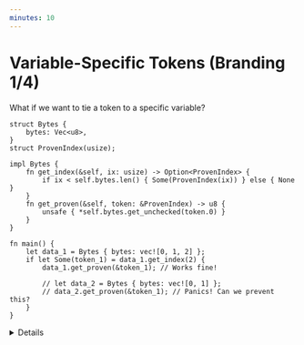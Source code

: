 ```yaml
---
minutes: 10
---
```


# Variable-Specific Tokens (Branding 1/4)

What if we want to tie a token to a specific variable?

```rust,editable
struct Bytes {
    bytes: Vec<u8>,
}
struct ProvenIndex(usize);

impl Bytes {
    fn get_index(&self, ix: usize) -> Option<ProvenIndex> {
        if ix < self.bytes.len() { Some(ProvenIndex(ix)) } else { None }
    }
    fn get_proven(&self, token: &ProvenIndex) -> u8 {
        unsafe { *self.bytes.get_unchecked(token.0) }
    }
}

fn main() {
    let data_1 = Bytes { bytes: vec![0, 1, 2] };
    if let Some(token_1) = data_1.get_index(2) {
        data_1.get_proven(&token_1); // Works fine!

        // let data_2 = Bytes { bytes: vec![0, 1] };
        // data_2.get_proven(&token_1); // Panics! Can we prevent this?
    }
}
```

<details>

- What if we want to tie a token to a _specific variable_ in our code? Can we do
  this in Rust's type system?

- Motivation: We want to have a Token Type that represents a known, valid index
  into a byte array.

  Once we have these proven indexes we would be able to avoid bounds checks
  entirely, as the tokens would act as the _proof of an existing index_.

  Since the index is known to be valid, `get_proven()` can skip the bounds
  check.

  In this example there's nothing stopping the proven index of one array being
  used on a different array. If an index is out of bounds in this case, it is
  undefined behavior.

- Demonstrate: Uncomment the `data_2.get_proven(&token_1);` line.

  The code here panics! We want to prevent this "crossover" of token types for
  indexes at compile time.

- Ask: How might we try to do this?

  Expect students to not reach a good implementation from this, but be willing
  to experiment and follow through on suggestions.

- Ask: What are the alternatives, why are they not good enough?

  Expect runtime checking of index bounds, especially as both `Vec::get` and
  `Bytes::get_index` already uses runtime checking.

  Runtime bounds checking does not prevent the erroneous crossover in the first
  place, it only guarantees a panic.

- The kind of token-association we will be doing here is called Branding. This
  is an advanced technique that expands applicability of token types to more API
  designs.

- [`GhostCell`](https://plv.mpi-sws.org/rustbelt/ghostcell/paper.pdf) is a
  prominent user of this, later slides will touch on it.

</details>
